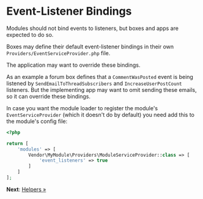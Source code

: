 # Event-Listener Bindings

Modules should not bind events to listeners, but boxes and apps are expected to do so.

Boxes may define their default event-listener bindings in their own
`Providers/EventServiceProvider.php` file.

The application may want to override these bindings.

As an example a forum box defines that a `CommentWasPosted` event is being
listened by `SendEmailToThreadSubscribers` and `IncreaseUserPostCount` listeners.
But the implementing app may want to omit sending these emails, so it can
override these bindings.

In case you want the module loader to register the module's
`EventServiceProvider` (which it doesn't do by default) you need add this to
the module's config file:

```php
<?php

return [
    'modules' => [
        Vendor\MyModule\Providers\ModuleServiceProvider::class => [
            'event_listeners' => true
        ]
    ]
];
```

**Next**: [Helpers &raquo;](helpers.md)
